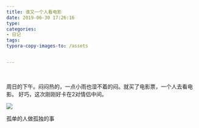 ```yaml
---
title: 谁又一个人看电影
date: 2019-06-30 17:26:16
type: 
categories: 
- 日记
tags:
typora-copy-images-to: /assets


---
```


<br />

周日的下午。闷闷热的，一点小雨也湿不着的闷。就买了电影票，一个人去看电影。
好巧，这次刚刚好卡在2对情侣中间。

![](/谁又愿意一个人/1562060453134.png)

孤单的人做孤独的事

